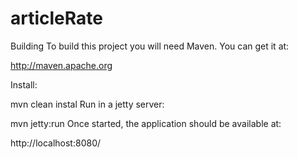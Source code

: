 # articleRate

Building 
To build this project you will need Maven. You can get it at:

 http://maven.apache.org
 
Install:

 mvn clean instal
Run in a jetty server:

 mvn jetty:run
Once started, the application should be available at:

 http://localhost:8080/
